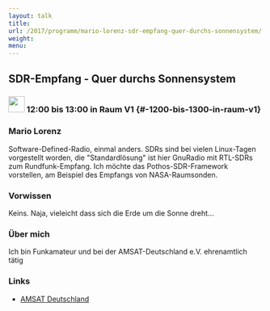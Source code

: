 ```yaml
---
layout: talk
title:
url: /2017/programm/mario-lorenz-sdr-empfang-quer-durchs-sonnensystem/
weight:
menu:
---
```

## SDR-Empfang - Quer durchs Sonnensystem

### <img height = "32" src="../../../images/talk.svg"> 12:00 bis 13:00 in Raum V1 {#-1200-bis-1300-in-raum-v1}

### Mario Lorenz

Software-Defined-Radio, einmal anders. SDRs sind bei vielen Linux-Tagen vorgestellt worden, die "Standardlösung" ist  hier GnuRadio mit RTL-SDRs zum Rundfunk-Empfang. Ich möchte das Pothos-SDR-Framework vorstellen, am Beispiel des Empfangs von NASA-Raumsonden.

### Vorwissen

Keins. Naja, vieleicht dass sich die Erde um die Sonne dreht...

### Über mich

Ich bin Funkamateur und bei der AMSAT-Deutschland e.V. ehrenamtlich tätig

### Links

- <a href="http://www.amsat-dl.org" target="_blank">AMSAT Deutschland</a>
